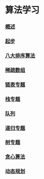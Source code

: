 # 算法学习

### [概述](概述.md)

### [起步](起步.md)

### [八大排序算法](排序算法.md)

### [稀疏数组](稀疏数组.md)

### [链表专题](链表.md)

### [栈专题](栈.md)

### [队列](队列（数组实现）.md)

### [递归专题](递归.md)

### [树专题](树.md)

### [贪心算法](贪心算法.md)

### [动态规划](动态规划.md)
